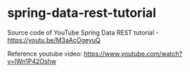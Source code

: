 # spring-data-rest-tutorial
Source code of YouTube Spring Data REST tutorial - https://youtu.be/M3aAcOgeyuQ

Reference youtube video:
https://www.youtube.com/watch?v=lWn1P42Oshw
